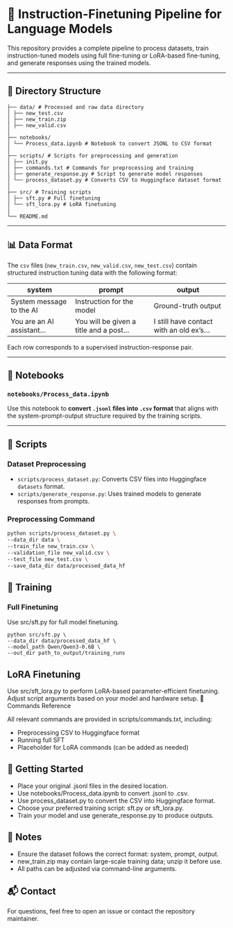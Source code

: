 # 🧠 Instruction-Finetuning Pipeline for Language Models

This repository provides a complete pipeline to process datasets, train instruction-tuned models using full fine-tuning or LoRA-based fine-tuning, and generate responses using the trained models.

---

## 📁 Directory Structure
```
├── data/ # Processed and raw data directory
│ ├── new_test.csv
│ ├── new_train.zip
│ ├── new_valid.csv
│
├── notebooks/
│ └── Process_data.ipynb # Notebook to convert JSONL to CSV format
│
├── scripts/ # Scripts for preprocessing and generation
│ ├── init.py
│ ├── commands.txt # Commands for preprocessing and training
│ ├── generate_response.py # Script to generate model responses
│ └── process_dataset.py # Converts CSV to Huggingface dataset format
│
├── src/ # Training scripts
│ ├── sft.py # Full finetuning
│ └── sft_lora.py # LoRA finetuning
│
└── README.md
```

---

## 📊 Data Format

The `csv` files (`new_train.csv`, `new_valid.csv`, `new_test.csv`) contain structured instruction tuning data with the following format:

| system                     | prompt                                      | output                                     |
|---------------------------|---------------------------------------------|--------------------------------------------|
| System message to the AI  | Instruction for the model                   | Ground-truth output                        |
| You are an AI assistant…  | You will be given a title and a post…      | I still have contact with an old ex’s…     |

Each row corresponds to a supervised instruction-response pair.

---

## 📘 Notebooks

### `notebooks/Process_data.ipynb`

Use this notebook to **convert `.jsonl` files into `.csv` format** that aligns with the system-prompt-output structure required by the training scripts.

---

## 🔧 Scripts

### Dataset Preprocessing

- `scripts/process_dataset.py`: Converts CSV files into Huggingface `datasets` format.
- `scripts/generate_response.py`: Uses trained models to generate responses from prompts.

### Preprocessing Command

```bash
python scripts/process_dataset.py \
--data_dir data \
--train_file new_train.csv \
--validation_file new_valid.csv \
--test_file new_test.csv \
--save_data_dir data/processed_data_hf
```
## 🧠 Training
### Full Finetuning

Use src/sft.py for full model finetuning.
```
python src/sft.py \
--data_dir data/processed_data_hf \
--model_path Qwen/Qwen3-0.6B \
--out_dir path_to_output/training_runs
```
## LoRA Finetuning

Use src/sft_lora.py to perform LoRA-based parameter-efficient finetuning. Adjust script arguments based on your model and hardware setup.
📂 Commands Reference

All relevant commands are provided in scripts/commands.txt, including:
- Preprocessing CSV to Huggingface format
- Running full SFT
- Placeholder for LoRA commands (can be added as needed)

## 🚀 Getting Started
- Place your original .jsonl files in the desired location.
- Use notebooks/Process_data.ipynb to convert .jsonl to .csv.
- Use process_dataset.py to convert the CSV into Huggingface format.
- Choose your preferred training script: sft.py or sft_lora.py.
- Train your model and use generate_response.py to produce outputs.

## 📌 Notes
- Ensure the dataset follows the correct format: system, prompt, output.
- new_train.zip may contain large-scale training data; unzip it before use.
- All paths can be adjusted via command-line arguments.

## 📬 Contact
For questions, feel free to open an issue or contact the repository maintainer.


